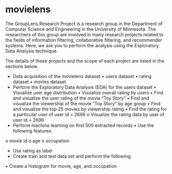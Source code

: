 # movielens

The GroupLens Research Project is a research group in the Department of Computer Science and Engineering in the University of Minnesota. The researchers of this group are involved in many research projects related to the fields of information filtering, collaborative filtering, and recommender systems. Here, we ask you to perform the analysis using the Exploratory Data Analysis technique. 

The details of these projects and the scope of each project are listed in the sections below.
*	Data acquisition of the movielens dataset
•	users dataset
•	rating dataset
•	movies dataset
*	Perform the Exploratory Data Analysis (EDA) for the users dataset
•	Visualize user age distribution
•	Visualize overall rating by users
•	Find and visualize the user rating of the movie “Toy Story”
•	Find and visualize the viewership of the movie “Toy Story” by age group
•	Find and visualize the top 25 movies by viewership rating
•	Find the rating for a particular user of user id = 2696
o	Visualize the rating data by user of user id = 2696
*	Perform machine learning on first 500 extracted records
•	Use the following features:

o	movie id
o	age
o	occupation
*	Use rating as label
*	Create train and test data set and perform the following:

•	Create a histogram for movie, age, and occupation
